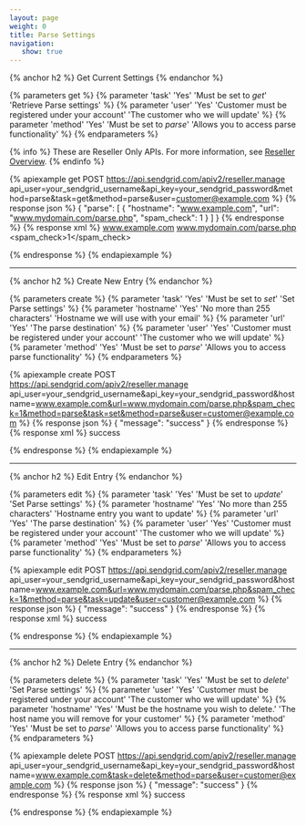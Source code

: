 ```yaml
---
layout: page
weight: 0
title: Parse Settings
navigation:
   show: true
---
```


{% anchor h2 %}
Get Current Settings 
{% endanchor %}


{% parameters get %}
 {% parameter 'task' 'Yes' 'Must be set to <em>get</em>' 'Retrieve Parse settings' %}
 {% parameter 'user' 'Yes' 'Customer must be registered under your account' 'The customer who we will update' %}
 {% parameter 'method' 'Yes' 'Must be set to <em>parse</em>' 'Allows you to access parse functionality' %}
{% endparameters %}

{% info %}
These are Reseller Only APIs. For more information, see [Reseller Overview](https://sendgrid.com/docs/API_Reference/Web_API/Reseller_API/index.html).
{% endinfo %}

{% apiexample get POST https://api.sendgrid.com/apiv2/reseller.manage api_user=your_sendgrid_username&api_key=your_sendgrid_password&method=parse&task=get&method=parse&user=customer@example.com %}
  {% response json %}
{
  "parse": [
    {
      "hostname": "www.example.com",
      "url": "www.mydomain.com/parse.php",
      "spam_check": 1
    }
  ]
}
  {% endresponse %}
  {% response xml %}
<parse>
   <entry>
      <hostname>www.example.com</hostname>
      <url>www.mydomain.com/parse.php</url>
      <spam_check>1</spam_check>
   </entry>
</parse>

  {% endresponse %}
{% endapiexample %}

* * * * *

{% anchor h2 %}
Create New Entry 
{% endanchor %}


{% parameters create %}
 {% parameter 'task' 'Yes' 'Must be set to <em>set</em>' 'Set Parse settings' %}
 {% parameter 'hostname' 'Yes' 'No more than 255 characters' 'Hostname we will use with your email' %}
 {% parameter 'url' 'Yes' 'The parse destination' %}
 {% parameter 'user' 'Yes' 'Customer must be registered under your account' 'The customer who we will update' %}
 {% parameter 'method' 'Yes' 'Must be set to <em>parse</em>' 'Allows you to access parse functionality' %}
{% endparameters %}


{% apiexample create POST https://api.sendgrid.com/apiv2/reseller.manage api_user=your_sendgrid_username&api_key=your_sendgrid_password&hostname=www.example.com&url=www.mydomain.com/parse.php&spam_check=1&method=parse&task=set&method=parse&user=customer@example.com %}
  {% response json %}
{
  "message": "success"
}
  {% endresponse %}
  {% response xml %}
<result>
   <message>success</message>
</result>

  {% endresponse %}
{% endapiexample %}

* * * * *

{% anchor h2 %}
Edit Entry 
{% endanchor %}


{% parameters edit %}
 {% parameter 'task' 'Yes' 'Must be set to <em>update</em>' 'Set Parse settings' %}
 {% parameter 'hostname' 'Yes' 'No more than 255 characters' 'Hostname entry you want to update' %}
 {% parameter 'url' 'Yes' 'The parse destination' %}
 {% parameter 'user' 'Yes' 'Customer must be registered under your account' 'The customer who we will update' %}
 {% parameter 'method' 'Yes' 'Must be set to <em>parse</em>' 'Allows you to access parse functionality' %}
{% endparameters %}


{% apiexample edit POST https://api.sendgrid.com/apiv2/reseller.manage api_user=your_sendgrid_username&api_key=your_sendgrid_password&hostname=www.example.com&url=www.mydomain.com/parse.php&spam_check=1&method=parse&task=update&user=customer@example.com %}
  {% response json %}
{
  "message": "success"
}
  {% endresponse %}
  {% response xml %}
<result>
   <message>success</message>
</result>

  {% endresponse %}
{% endapiexample %}

* * * * *

{% anchor h2 %}
Delete Entry 
{% endanchor %}


{% parameters delete %}
 {% parameter 'task' 'Yes' 'Must be set to <em>delete</em>' 'Set Parse settings' %}
 {% parameter 'user' 'Yes' 'Customer must be registered under your account' 'The customer who we will update' %}
 {% parameter 'hostname' 'Yes' 'Must be the hostname you wish to delete.' 'The host name you will remove for your customer' %}
 {% parameter 'method' 'Yes' 'Must be set to <em>parse</em>' 'Allows you to access parse functionality' %}
{% endparameters %}


{% apiexample delete POST https://api.sendgrid.com/apiv2/reseller.manage api_user=your_sendgrid_username&api_key=your_sendgrid_password&hostname=www.example.com&task=delete&method=parse&user=customer@example.com %}
  {% response json %}
{
  "message": "success"
}
  {% endresponse %}
  {% response xml %}
<result>
   <message>success</message>
</result>

  {% endresponse %}
{% endapiexample %}
